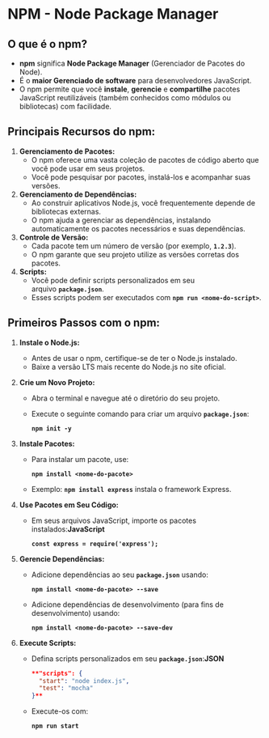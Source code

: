 # NPM - Node Package Manager

## O que é o npm?

- **npm** significa **Node Package Manager** (Gerenciador de Pacotes do Node).
- É o **maior Gerenciado de software** para desenvolvedores JavaScript.
- O npm permite que você **instale**, **gerencie** e **compartilhe** pacotes JavaScript reutilizáveis (também conhecidos como módulos ou bibliotecas) com facilidade.

## Principais Recursos do npm:

1. **Gerenciamento de Pacotes:**
    - O npm oferece uma vasta coleção de pacotes de código aberto que você pode usar em seus projetos.
    - Você pode pesquisar por pacotes, instalá-los e acompanhar suas versões.
2. **Gerenciamento de Dependências:**
    - Ao construir aplicativos Node.js, você frequentemente depende de bibliotecas externas.
    - O npm ajuda a gerenciar as dependências, instalando automaticamente os pacotes necessários e suas dependências.
3. **Controle de Versão:**
    - Cada pacote tem um número de versão (por exemplo, **`1.2.3`**).
    - O npm garante que seu projeto utilize as versões corretas dos pacotes.
4. **Scripts:**
    - Você pode definir scripts personalizados em seu arquivo **`package.json`**.
    - Esses scripts podem ser executados com **`npm run <nome-do-script>`**.

## Primeiros Passos com o npm:

1. **Instale o Node.js:**
    - Antes de usar o npm, certifique-se de ter o Node.js instalado.
    - Baixe a versão LTS mais recente do Node.js no site oficial.
2. **Crie um Novo Projeto:**
    - Abra o terminal e navegue até o diretório do seu projeto.
    - Execute o seguinte comando para criar um arquivo **`package.json`**:
        
        **`npm init -y`**
        
3. **Instale Pacotes:**
    - Para instalar um pacote, use:
        
        **`npm install <nome-do-pacote>`**
        
    - Exemplo: **`npm install express`** instala o framework Express.
4. **Use Pacotes em Seu Código:**
    - Em seus arquivos JavaScript, importe os pacotes instalados:**JavaScript**
        
        **`const express = require('express');`**
        
5. **Gerencie Dependências:**
    - Adicione dependências ao seu **`package.json`** usando:
        
        **`npm install <nome-do-pacote> --save`**
        
    - Adicione dependências de desenvolvimento (para fins de desenvolvimento) usando:
        
        **`npm install <nome-do-pacote> --save-dev`**
        
6. **Execute Scripts:**
    - Defina scripts personalizados em seu **`package.json`**:**JSON**
        
        
        ```json
        **"scripts": {
          "start": "node index.js",
          "test": "mocha"
        }**
        ```
        
    - Execute-os com:
        
        **`npm run start`**
